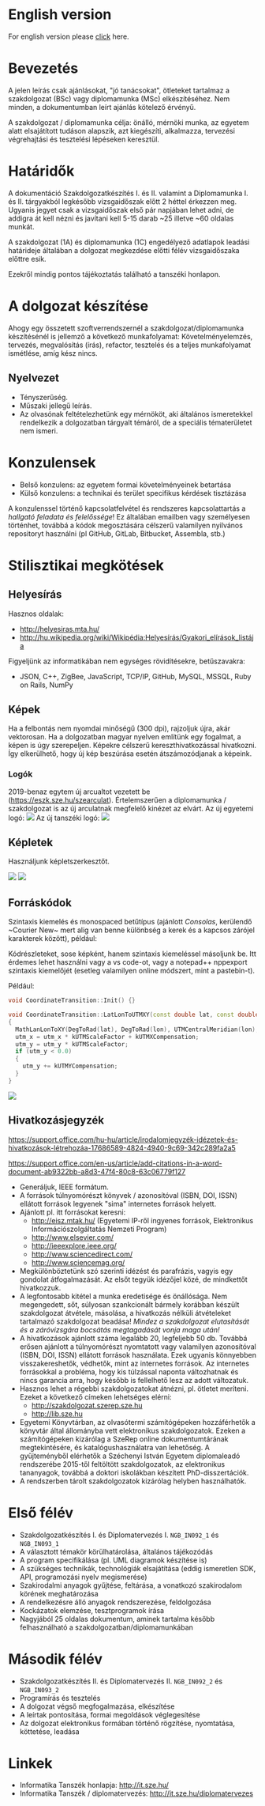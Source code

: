 # English version
For english version please [click](readme-eng.md) here.

# Bevezetés
A jelen leírás csak ajánlásokat, "jó tanácsokat", ötleteket tartalmaz a szakdolgozat (BSc) vagy diplomamunka (MSc) elkészítéséhez.
Nem minden, a dokumentumban leírt ajánlás kötelező érvényű.

A szakdolgozat / diplomamunka célja: önálló, mérnöki munka, az egyetem alatt elsajátított tudáson alapszik, azt kiegészíti, alkalmazza, tervezési végrehajtási és tesztelési lépéseken keresztül.

# Határidők
A dokumentáció Szakdolgozatkészítés I. és II. valamint a Diplomamunka I. és II. tárgyakból legkésőbb vizsgaidőszak előtt 2 héttel érkezzen meg. Ugyanis jegyet csak a vizsgaidőszak első pár napjában lehet adni, de addigra át kell nézni és javítani kell 5-15 darab ~25 illetve ~60 oldalas munkát.

A szakdolgozat (1A) és diplomamunka (1C) engedélyező adatlapok leadási határideje általában a dolgozat megkezdése előtti félév vizsgaidőszaka előttre esik. 

Ezekről mindig pontos tájékoztatás található a tanszéki honlapon.

# A dolgozat készítése
Ahogy egy összetett szoftverrendszernél a szakdolgozat/diplomamunka készítésénél is jellemző a következő munkafolyamat:
Követelményelemzés, tervezés, megvalósítás (írás), refactor, tesztelés és a teljes munkafolyamat ismétlése, amíg kész nincs. 
## Nyelvezet
- Tényszerűség.
- Műszaki jellegű leírás.
- Az olvasónak feltételezhetünk egy mérnököt, aki általános ismeretekkel rendelkezik a dolgozatban tárgyalt témáról, de a speciális tématerületet nem ismeri.


# Konzulensek
- Belső konzulens: az egyetem formai követelményeinek betartása
- Külső konzulens: a technikai és terület specifikus kérdések tisztázása

A konzulenssel történő kapcsolatfelvétel és rendszeres kapcsolattartás a _hallgató feladata és felelőssége_! Ez általában emailben vagy személyesen történhet, továbbá a kódok megosztására célszerű valamilyen nyilvános repositoryt használni (pl GitHub, GitLab, Bitbucket, Assembla, stb.)

# Stilisztikai megkötések
## Helyesírás
Hasznos oldalak: 
- http://helyesiras.mta.hu/
- http://hu.wikipedia.org/wiki/Wikipédia:Helyesírás/Gyakori_elírások_listája

Figyeljünk az informatikában nem egységes rövidítésekre, betűszavakra:
 - JSON, C++, ZigBee, JavaScript, TCP/IP, GitHub, MySQL, MSSQL, Ruby on Rails, NumPy

## Képek
Ha a felbontás nem nyomdai minőségű (300 dpi), rajzoljuk újra, akár vektorosan.
Ha a dolgozatban magyar nyelven említünk egy fogalmat, a képen is úgy szerepeljen.
Képekre célszerű kereszthivatkozással hivatkozni. Így elkerülhető, hogy új kép beszúrása esetén átszámozódjanak a képeink.

### Logók
2019-benaz egytem új arcualtot vezetett be (https://eszk.sze.hu/szearculat). Értelemszerűen a diplomamunka / szakdolgozat is az új arculatnak megfelelő kinézet az elvárt.
Az új egyetemi logó:
![](img/infologo_2020_university.svg)
Az új tanszéki logó:
![](img/infologo_2020_department.svg)

## Képletek
Használjunk képletszerkesztőt.

![](img/equation01.png)
![](img/equation02.svg)


## Forráskódok
Szintaxis kiemelés és monospaced betűtípus (ajánlott _Consolas_, kerülendő ~Courier New~ mert alig van benne különbség a kerek és a kapcsos zárójel karakterek között), például:


Kódrészleteket, sose képként, hanem szintaxis kiemeléssel másoljunk be. Itt érdemes lehet használni vagy a vs code-ot, vagy a notepad++ nppexport szintaxis kiemelőjét (esetleg valamilyen online módszert, mint a pastebin-t).

Például:
``` cpp
void CoordinateTransition::Init() {}

void CoordinateTransition::LatLonToUTMXY(const double lat, const double lon, double &utm_x, double &utm_y)
{
  MathLanLonToXY(DegToRad(lat), DegToRad(lon), UTMCentralMeridian(lon), utm_x,utm_y);
  utm_x = utm_x * kUTMScaleFactor + kUTMXCompensation;
  utm_y = utm_y * kUTMScaleFactor;
  if (utm_y < 0.0)
  {
    utm_y += kUTMYCompensation;
  }
}
```
![](img/language01.png)

## Hivatkozásjegyzék
https://support.office.com/hu-hu/article/irodalomjegyzék-idézetek-és-hivatkozások-létrehozáa-17686589-4824-4940-9c69-342c289fa2a5

https://support.office.com/en-us/article/add-citations-in-a-word-document-ab9322bb-a8d3-47f4-80c8-63c06779f127

- Generáljuk, IEEE formátum.
- A források túlnyomórészt könyvek / azonosítóval (ISBN, DOI, ISSN) ellátott források legyenek "sima" internetes források helyett.
- Ajánlott pl. itt forrásokat keresni: 
  - http://eisz.mtak.hu/ (Egyetemi IP-ről ingyenes források, Elektronikus Információszolgáltatás Nemzeti Program)
  - http://www.elsevier.com/
  - http://ieeexplore.ieee.org/
  - http://www.sciencedirect.com/
  - http://www.sciencemag.org/
- Megkülönböztetünk szó szerinti idézést és parafrázis, vagyis egy gondolat átfogalmazását. Az elsőt tegyük idézőjel közé, de mindkettőt hivatkozzuk.
- A legfontosabb kitétel a munka eredetisége és önállósága. Nem megengedett, sőt, súlyosan szankcionált bármely korábban készült szakdolgozat átvétele, másolása, a hivatkozás nélküli átvételeket tartalmazó szakdolgozat beadása! _Mindez a szakdolgozat elutasítását és a záróvizsgára bocsátás megtagadását vonja maga után!_
- A hivatkozások ajánlott száma legalább 20, legfeljebb 50 db. Továbbá erősen ajánlott a túlnyomórészt nyomtatott vagy valamilyen azonosítóval (ISBN, DOI, ISSN) ellátott források használata. Ezek ugyanis könnyebben visszakereshetők, védhetők, mint az internetes források. Az internetes forrásokkal a probléma, hogy kis túlzással naponta változhatnak és nincs garancia arra, hogy később is fellelhető lesz az adott változatuk.
- Hasznos lehet a régebbi szakdolgozatokat átnézni, pl. ötletet meríteni. Ezeket a következő címeken lehetséges elérni:
  - http://szakdolgozat.szerep.sze.hu
  - http://lib.sze.hu
- Egyetemi Könyvtárban, az olvasótermi számítógépeken hozzáférhetők a könyvtár által állományba vett elektronikus szakdolgozatok. Ezeken a számítógépeken kizárólag a SzeRep online dokumentumtárának megtekintésére, és katalógushasználatra van lehetőség. A gyűjteményből elérhetők a Széchenyi István Egyetem diplomaleadó rendszerébe 2015-től feltöltött szakdolgozatok, az elektronikus tananyagok, továbbá a doktori iskolákban készített PhD-disszertációk.
- A rendszerben tárolt szakdolgozatok kizárólag helyben használhatók.

# Első félév
- Szakdolgozatkészítés I. és Diplomatervezés I. `NGB_IN092_1` és `NGB_IN093_1`
- A választott témakör körülhatárolása, általános tájékozódás
- A program specifikálása (pl. UML diagramok készítése is)
- A szükséges technikák, technológiák elsajátítása (eddig ismeretlen SDK, API, programozási nyelv megismerése)
- Szakirodalmi anyagok gyűjtése, feltárása, a vonatkozó szakirodalom körének meghatározása
- A rendelkezésre álló anyagok rendszerezése, feldolgozása
- Kockázatok elemzése, tesztprogramok írása
- Nagyjából 25 oldalas dokumentum, aminek tartalma később felhasználható a szakdolgozatban/diplomamunkában

# Második félév
- Szakdolgozatkészítés II. és Diplomatervezés II. `NGB_IN092_2` és `NGB_IN093_2`
- Programírás és tesztelés
- A dolgozat végső megfogalmazása, elkészítése
- A leírtak pontosítása, formai megoldások véglegesítése
- Az dolgozat elektronikus formában történő rögzítése, nyomtatása, köttetése, leadása

# Linkek
- Informatika Tanszék honlapja: http://it.sze.hu/
- Informatika Tanszék / diplomatervezés: http://it.sze.hu/diplomatervezes
